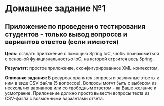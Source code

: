 # Домашнее задание №1
## Приложение по проведению тестирования студентов - только вывод вопросов и вариантов ответов (если имеются)

**Цель:** создать приложение с помощью Spring IoC, чтобы познакомиться с основной функциональностью IoC, на которой
строится весь Spring.

**Результат:** простое приложение, сконфигурированное XML-контекстом.

**Описание задания:** В ресурсах хранятся вопросы и различные ответы к ним в виде CSV файла (5 вопросов).
Вопросы могут быть с выбором из нескольких вариантов или со свободным ответом - на Ваше желание и усмотрение.
Приложение должно просто вывести вопросы теста из CSV-файла с возможными вариантами ответа.